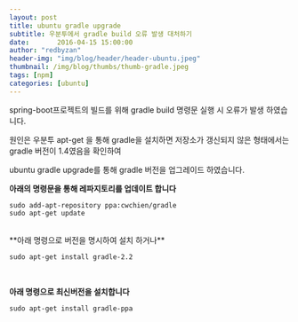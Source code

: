 ```yaml
---
layout: post
title: ubuntu gradle upgrade
subtitle: 우분투에서 gradle build 오류 발생 대처하기 
date:       2016-04-15 15:00:00
author: "redbyzan"
header-img: "img/blog/header/header-ubuntu.jpeg"
thumbnail: /img/blog/thumbs/thumb-gradle.jpeg
tags: [npm]
categories: [ubuntu]
---
```


spring-boot프로젝트의 빌드를 위해 gradle build 명령문 실행 시 오류가 발생 하였습니다.

원인은 우분투 apt-get 을 통해 gradle을 설치하면 저장소가 갱신되지 않은 형태에서는 gradle 버전이 1.4였음을 확인하여
 
ubuntu gradle upgrade를 통해 gradle 버전을 업그레이드 하였습니다.

**아래의 명령문을 통해 레파지토리를 업데이트 합니다**

```
sudo add-apt-repository ppa:cwchien/gradle
sudo apt-get update
```

<br/>
**아래 명령으로 버전을 명시하여 설치 하거나**

```
sudo apt-get install gradle-2.2
```

<br/>

**아래 명령으로 최신버전을 설치합니다**

```
sudo apt-get install gradle-ppa
```